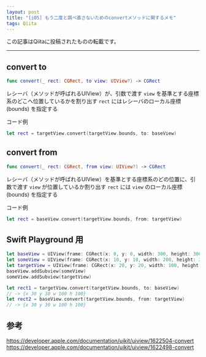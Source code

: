 ```yaml
---
layout: post
title: "[iOS] もう二度と調べ直さないためのconvertメソッドに関するメモ"
tags: Qiita
---
```

この記事はQiitaに投稿されたものの転載です。

---

## convert to
```swift
func convert(_ rect: CGRect, to view: UIView?) -> CGRect
```

レシーバ（メソッドが呼ばれるUIView）が、引数で渡す `view` を基準とする座標系のどこへ位置しているかを割り出す
`rect` にはレシーバのローカル座標 (bounds) を指定する

コード例
```swift
let rect = targetView.convert(targetView.bounds, to: baseView)
```


## convert from
```swift
func convert(_ rect: CGRect, from view: UIView?) -> CGRect
```

レシーバ（メソッドが呼ばれるUIView）を基準とする座標系のどの位置に、引数で渡す `view` が位置しているか割り出す
`rect` には `view` のローカル座標 (bounds) を指定する


コード例
```swift
let rect = baseView.convert(targetView.bounds, from: targetView)
```

## Swift Playground 用
```swift
let baseView = UIView(frame: CGRect(x: 0, y: 0, width: 300, height: 300))
let someView = UIView(frame: CGRect(x: 10, y: 10, width: 200, height: 200))
let targetView = UIView(frame: CGRect(x: 20, y: 20, width: 100, height: 100))
baseView.addSubview(someView)
someView.addSubview(targetView)

let rect1 = targetView.convert(targetView.bounds, to: baseView)
// -> {x 30 y 30 w 100 h 100}
let rect2 = baseView.convert(targetView.bounds, from: targetView)
// -> {x 30 y 30 w 100 h 100}
```


## 参考
https://developer.apple.com/documentation/uikit/uiview/1622504-convert
https://developer.apple.com/documentation/uikit/uiview/1622498-convert
